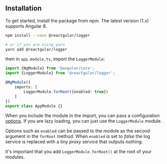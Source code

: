 ## Installation

To get started, install the package from npm. The latest version (1.x) supports Angular 8.

```bash
npm install --save @reactgular/logger

# or if you are using yarn
yarn add @reactgular/logger
```

then in `app.module.ts`, import the `LoggerModule`:

```typescript
import {NgModule} from '@angular/core';
import {LoggerModule} from '@reactgular/logger';

@NgModule({
    imports: [
        LoggerModule.forRoot({enabled: true})
    ]
})
export class AppModule {}
```

When you include the module in the import, you can pass a configuration [options](../advanced/options.md).
If you are lazy loading, you can just use the `LoggerModule` module.

Options such as `enabled` can be passed to the module as the second argument in the `forRoot` method. When `enabled` is
set to *false* the log service is replaced with a tiny *proxy* service that outputs nothing.

It's important that you add `LoggerModule.forRoot()` at the root of your modules.
